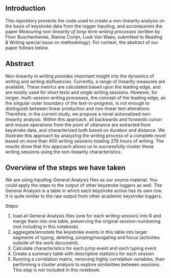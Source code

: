 ## Introduction

This repository presents the code used to create a non-linearity analysis on the basis of keystroke data from the logger Inputlog, and accompanies the paper *Measuring non-linearity of long-term writing processes* (written by Floor Buschenhenke, Rianne Conijn, Luuk Van Waes, submitted to Reading & Writing special issue on methodology). For context, the abstract of our paper follows below. 



## Abstract

Non-linearity in writing provides important insight into the dynamics of writing and writing disfluencies. Currently, a range of linearity measures are available. These metrics are calculated based upon the leading edge, and are mostly used for short texts and single writing sessions. However, for longer, multi-session writing processes, the concept of the leading edge, as the singular outer boundary of the text-in-progress, is not enough to distinguish between linear production and non-linear text alterations.
Therefore, in the current study, we propose a novel automatized non-linearity analysis. Within this approach, all backwards and forwards cursor and mouse operations from the point of utterance are extracted from keystroke data, and characterized both based on duration and distance. 
We illustrate this approach by analyzing the writing process of a complete novel based on more than 400 writing sessions totaling 276 hours of writing. The results show that this approach allows us to successfully cluster these writing sessions using the non-linearity characteristics.

## Overview of the steps we have taken

We are using Inputlog-General Analysis files as our source material. You could apply the steps to the output of other keystroke loggers as well. The General Analysis is a table in which each keystroke action has its own row. It is quite similar to the raw output from other academic keystroke loggers.

Steps:
1. load all General Analysis files (one for each writing session) into R and merge them into one table, preserving the original session-numbering. (not including in this notebook)
2. aggregate/annotate the keystroke events in this table into larger segments of typing, deleting, jumping/navigating and focus (activities outside of the work document).
3. Calculate characteristics for each jump event and each typing event
4. Create a summary table with descriptive statistics for each session
5. Running a correlation matrix, removing highly correlation variables, then performing a cluster analysis to explore similarities between sessions. This step is not included in this notebook.


